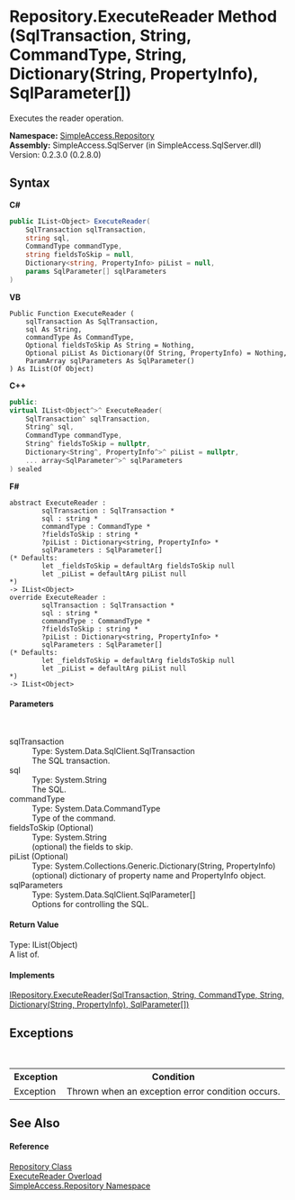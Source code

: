# Repository.ExecuteReader Method (SqlTransaction, String, CommandType, String, Dictionary(String, PropertyInfo), SqlParameter[])
 

Executes the reader operation.

**Namespace:**&nbsp;<a href="N_SimpleAccess_Repository">SimpleAccess.Repository</a><br />**Assembly:**&nbsp;SimpleAccess.SqlServer (in SimpleAccess.SqlServer.dll) Version: 0.2.3.0 (0.2.8.0)

## Syntax

**C#**<br />
``` C#
public IList<Object> ExecuteReader(
	SqlTransaction sqlTransaction,
	string sql,
	CommandType commandType,
	string fieldsToSkip = null,
	Dictionary<string, PropertyInfo> piList = null,
	params SqlParameter[] sqlParameters
)
```

**VB**<br />
``` VB
Public Function ExecuteReader ( 
	sqlTransaction As SqlTransaction,
	sql As String,
	commandType As CommandType,
	Optional fieldsToSkip As String = Nothing,
	Optional piList As Dictionary(Of String, PropertyInfo) = Nothing,
	ParamArray sqlParameters As SqlParameter()
) As IList(Of Object)
```

**C++**<br />
``` C++
public:
virtual IList<Object^>^ ExecuteReader(
	SqlTransaction^ sqlTransaction, 
	String^ sql, 
	CommandType commandType, 
	String^ fieldsToSkip = nullptr, 
	Dictionary<String^, PropertyInfo^>^ piList = nullptr, 
	... array<SqlParameter^>^ sqlParameters
) sealed
```

**F#**<br />
``` F#
abstract ExecuteReader : 
        sqlTransaction : SqlTransaction * 
        sql : string * 
        commandType : CommandType * 
        ?fieldsToSkip : string * 
        ?piList : Dictionary<string, PropertyInfo> * 
        sqlParameters : SqlParameter[] 
(* Defaults:
        let _fieldsToSkip = defaultArg fieldsToSkip null
        let _piList = defaultArg piList null
*)
-> IList<Object> 
override ExecuteReader : 
        sqlTransaction : SqlTransaction * 
        sql : string * 
        commandType : CommandType * 
        ?fieldsToSkip : string * 
        ?piList : Dictionary<string, PropertyInfo> * 
        sqlParameters : SqlParameter[] 
(* Defaults:
        let _fieldsToSkip = defaultArg fieldsToSkip null
        let _piList = defaultArg piList null
*)
-> IList<Object> 
```


#### Parameters
&nbsp;<dl><dt>sqlTransaction</dt><dd>Type: System.Data.SqlClient.SqlTransaction<br />The SQL transaction.</dd><dt>sql</dt><dd>Type: System.String<br />The SQL.</dd><dt>commandType</dt><dd>Type: System.Data.CommandType<br />Type of the command.</dd><dt>fieldsToSkip (Optional)</dt><dd>Type: System.String<br />(optional) the fields to skip.</dd><dt>piList (Optional)</dt><dd>Type: System.Collections.Generic.Dictionary(String, PropertyInfo)<br />(optional) dictionary of property name and PropertyInfo object.</dd><dt>sqlParameters</dt><dd>Type: System.Data.SqlClient.SqlParameter[]<br />Options for controlling the SQL.</dd></dl>

#### Return Value
Type: IList(Object)<br />A list of.

#### Implements
<a href="M_SimpleAccess_Repository_IRepository_ExecuteReader">IRepository.ExecuteReader(SqlTransaction, String, CommandType, String, Dictionary(String, PropertyInfo), SqlParameter[])</a><br />

## Exceptions
&nbsp;<table><tr><th>Exception</th><th>Condition</th></tr><tr><td>Exception</td><td>Thrown when an exception error condition occurs.</td></tr></table>

## See Also


#### Reference
<a href="T_SimpleAccess_Repository_Repository">Repository Class</a><br /><a href="Overload_SimpleAccess_Repository_Repository_ExecuteReader">ExecuteReader Overload</a><br /><a href="N_SimpleAccess_Repository">SimpleAccess.Repository Namespace</a><br />